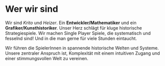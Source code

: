 # Wer wir sind
Wir sind *Krito* und *Heizer*. Ein **Entwickler/Mathematiker** und ein **Grafiker/Kunsthistoriker**.
Unser Herz schlägt für kluge historische Strategiespiele. Wir machen Single Player Spiele, die systematisch und fesselnd sind! Und in die man gerne für viele Stunden eintaucht.

Wir führen die SpielerInnen in spannende historische Welten und Systeme. Unsere zentraler Anspruch ist, Komplexität mit einem intuitiven Zugang und einer stimmungsvollen Welt zu vereinen.
